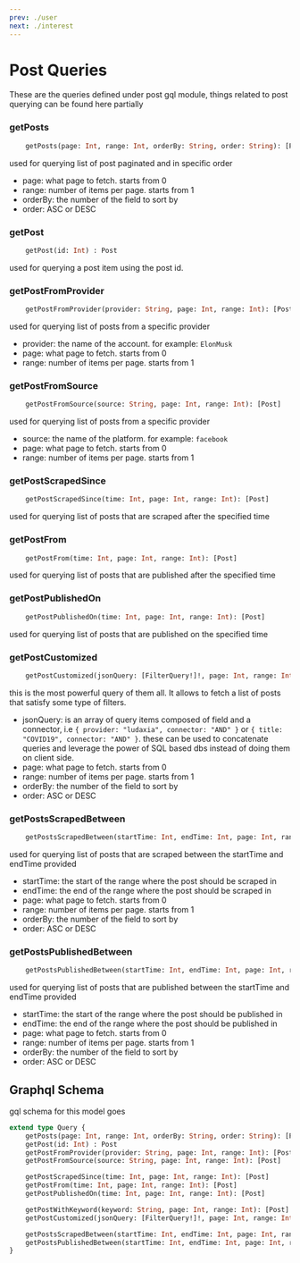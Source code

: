 ```yaml
---
prev: ./user
next: ./interest
---
```


# Post Queries
These are the queries defined under post gql module, things related to post querying can be found here partially

### getPosts
```graphql
    getPosts(page: Int, range: Int, orderBy: String, order: String): [Post]
```
used for querying list of post paginated and in specific order
- page: what page to fetch. starts from 0
- range: number of items per page. starts from 1
- orderBy: the number of the field to sort by
- order: ASC or DESC

### getPost
```graphql
    getPost(id: Int) : Post
```
used for querying a post item using the post id.

### getPostFromProvider
```graphql
    getPostFromProvider(provider: String, page: Int, range: Int): [Post]
```
used for querying list of posts from a specific provider
- provider: the name of the account. for example: `ElonMusk`
- page: what page to fetch. starts from 0
- range: number of items per page. starts from 1

### getPostFromSource
```graphql
    getPostFromSource(source: String, page: Int, range: Int): [Post]
```
used for querying list of posts from a specific provider
- source: the name of the platform. for example: `facebook`
- page: what page to fetch. starts from 0
- range: number of items per page. starts from 1

### getPostScrapedSince
```graphql
    getPostScrapedSince(time: Int, page: Int, range: Int): [Post]
```
used for querying list of posts that are scraped after the specified time

### getPostFrom
```graphql
    getPostFrom(time: Int, page: Int, range: Int): [Post]
```
used for querying list of posts that are published after the specified time

### getPostPublishedOn
```graphql
    getPostPublishedOn(time: Int, page: Int, range: Int): [Post]
```
used for querying list of posts that are published on the specified time

### getPostCustomized
```graphql
    getPostCustomized(jsonQuery: [FilterQuery!]!, page: Int, range: Int, orderBy: String, order: String): [Post]
```
this is the most powerful query of them all. It allows to fetch a list of posts that satisfy some type of filters.
- jsonQuery: is an array of query items composed of field and a connector, i.e `{ provider: "ludaxia", connector: "AND" }` or `{ title: "COVID19", connector: "AND" }`. 
             these can be used to concatenate queries and leverage the power of SQL based dbs instead of doing them on client side.
- page: what page to fetch. starts from 0
- range: number of items per page. starts from 1
- orderBy: the number of the field to sort by
- order: ASC or DESC

### getPostsScrapedBetween
```graphql
    getPostsScrapedBetween(startTime: Int, endTime: Int, page: Int, range: Int, orderBy: String, order: String): [Post]
```
used for querying list of posts that are scraped between the startTime and endTime provided
- startTime: the start of the range where the post should be scraped in
- endTime: the end of the range where the post should be scraped in
- page: what page to fetch. starts from 0
- range: number of items per page. starts from 1
- orderBy: the number of the field to sort by
- order: ASC or DESC

### getPostsPublishedBetween
```graphql
    getPostsPublishedBetween(startTime: Int, endTime: Int, page: Int, range: Int, orderBy: String, order: String): [Post]  
```
used for querying list of posts that are published between the startTime and endTime provided
- startTime: the start of the range where the post should be published in
- endTime: the end of the range where the post should be published in
- page: what page to fetch. starts from 0
- range: number of items per page. starts from 1
- orderBy: the number of the field to sort by
- order: ASC or DESC


## Graphql Schema
gql schema for this model goes 
```graphql
extend type Query {
    getPosts(page: Int, range: Int, orderBy: String, order: String): [Post]
    getPost(id: Int) : Post
    getPostFromProvider(provider: String, page: Int, range: Int): [Post]
    getPostFromSource(source: String, page: Int, range: Int): [Post]

    getPostScrapedSince(time: Int, page: Int, range: Int): [Post]
    getPostFrom(time: Int, page: Int, range: Int): [Post]
    getPostPublishedOn(time: Int, page: Int, range: Int): [Post]

    getPostWithKeyword(keyword: String, page: Int, range: Int): [Post]  @depricated
    getPostCustomized(jsonQuery: [FilterQuery!]!, page: Int, range: Int, orderBy: String, order: String): [Post]

    getPostsScrapedBetween(startTime: Int, endTime: Int, page: Int, range: Int, orderBy: String, order: String): [Post]
    getPostsPublishedBetween(startTime: Int, endTime: Int, page: Int, range: Int, orderBy: String, order: String): [Post]    
}
```
